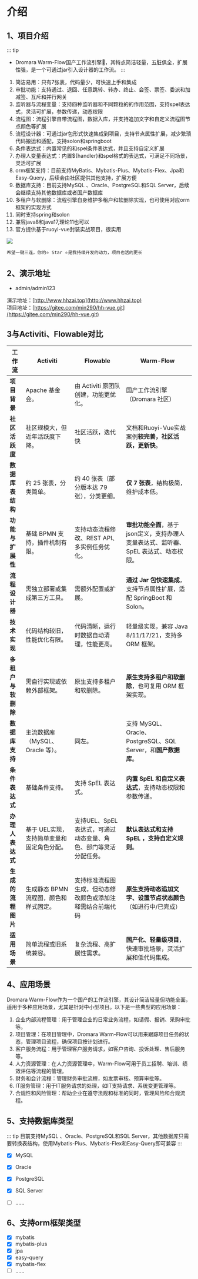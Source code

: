 # 介绍
## 1、项目介绍
::: tip 
- Dromara Warm-Flow国产工作流引擎🎉，其特点简洁轻量，五脏俱全，扩展性强，是一个可通过jar引入设计器的工作流。
:::

1. 简洁易用：只有7张表，代码量少，可快速上手和集成
1. 审批功能：支持通过、退回、任意跳转、转办、终止、会签、票签、委派和加减签、互斥和并行网关
1. 监听器与流程变量：支持四种监听器和不同颗粒的的作用范围，支持spel表达式，灵活可扩展，参数传递，动态权限
1. 流程图：流程引擎自带流程图，数据入库，并支持追加文字和自定义流程图节点颜色等扩展
1. 流程设计器：可通过jar包形式快速集成到项目，支持节点属性扩展，减少繁琐代码搬运和适配，支持solon和springboot
1. 条件表达式：内置常见的和spel条件表达式，并且支持自定义扩展
1. 办理人变量表达式：内置${handler}和spel格式的表达式，可满足不同场景，灵活可扩展
1. orm框架支持：目前支持MyBatis、Mybatis-Plus、Mybatis-Flex、Jpa和Easy-Query，后续会由社区提供其他支持，扩展方便
1. 数据库支持：目前支持MySQL 、Oracle、PostgreSQL和SQL Server，后续会继续支持其他数据库或者国产数据库
1. 多租户与软删除：流程引擎自身维护多租户和软删除实现，也可使用对应orm框架的实现方式
1. 同时支持spring和solon
1. 兼容java8和java17,理论11也可以 
1. 官方提供基于ruoyi-vue封装实战项目，很实用

<img src="https://foruda.gitee.com/images/1737617259247546863/ad0eb5ab_2218307.png"/>

```shell
希望一键三连，你的⭐️ Star ⭐️是我持续开发的动力，项目也活的更长
```
## 2、演示地址

- admin/admin123

演示地址：[http://www.hhzai.top](http://www.hhzai.top)  
项目地址：[https://gitee.com/min290/hh-vue.git](https://gitee.com/min290/hh-vue.git)

## 3与Activiti、Flowable对比



| 工作流             | **Activiti**                               | **Flowable**                                                 | **Warm-Flow**                                                |
| ------------------ | ------------------------------------------ | ------------------------------------------------------------ | ------------------------------------------------------------ |
| **项目背景**       | Apache 基金会。                            | 由 Activiti 原团队创建，功能更优化。                         | 国产工作流引擎（Dromara 社区）                               |
| **社区活跃度**     | 社区规模大，但近年活跃度下降。             | 社区活跃，迭代快                                             | 文档和Ruoyi-Vue实战案例**较完善，社区活跃，更新快**。        |
| **数据库表结构**   | 约 25 张表，分类简单。                     | 约 40 张表（部分版本达 79 张），分类更细。                   | **仅 7 张表**，结构极简，维护成本低。                        |
| **功能与扩展性**   | 基础 BPMN 支持，插件机制有限。             | 支持动态流程修改、REST API、多实例任务优化。                 | **审批功能全面**，基于json定义，支持办理人变量表达式、监听器、SpEL 表达式、动态权限。 |
| **流程设计器**     | 需独立部署或集成第三方工具。               | 需额外配置或扩展。                                           | **通过 Jar 包快速集成**，支持节点属性扩展，适配 SpringBoot 和 Solon。 |
| **技术实现**       | 代码结构较旧，性能优化有限。               | 代码清晰，运行时数据自动清理，性能更高。                     | 轻量级实现，兼容 Java 8/11/17/21，支持多 ORM 框架。          |
| **多租户与软删除** | 需自行实现或依赖外部框架。                 | 原生支持多租户和软删除。                                     | **原生支持多租户和软删除**，也可复用 ORM 框架实现。          |
| **数据库支持**     | 主流数据库（MySQL、Oracle 等）。           | 同左。                                                       | 支持 MySQL、Oracle、PostgreSQL、SQL Server，和**国产数据库**。 |
| **条件表达式**     | 基础条件支持。                             | 支持 SpEL 表达式。                                           | **内置 SpEL 和自定义表达式**，支持动态权限和参数传递。       |
| **办理人表达式**   | 基于 UEL实现，支持简单变量和固定角色分配。 | 支持UEL、SpEL 表达式，可通过动态变量、角色、部门等灵活分配任务。 | **默认表达式和支持 SpEL ，支持自定义规则**。                 |
| **生成的流程图片** | 生成静态 BPMN 流程图，颜色和样式固定。     | 支持标准流程图生成，但动态修改颜色或添加注释需结合前端代码   | **原生支持动态追加文字、设置节点状态颜色**（如进行中/已完成） |
| **适用场景**       | 简单流程或旧系统兼容。                     | 复杂流程、高扩展性需求。                                     | **国产化、轻量级项目**，快速审批场景，灵活扩展和低代码集成。 |

## 4、应用场景

Dromara Warm-Flow作为一个国产的工作流引擎，其设计简洁轻量但功能全面，适用于多种应用场景，尤其是针对中小型项目。以下是一些典型的应用场景：

1. 企业内部流程管理：用于管理企业的日常业务流程，如请假、报销、采购审批等。
2. 项目管理：在项目管理中，Dromara Warm-Flow可以用来跟踪项目任务的状态，管理项目流程，确保项目按计划进行。
3. 客户服务流程：用于管理客户服务请求，如客户咨询、投诉处理、售后服务等。
4. 人力资源管理：在人力资源管理中，Warm-Flow可用于员工招聘、培训、绩效评估等流程的管理。
5. 财务和会计流程：管理财务审批流程，如发票审核、预算审批等。
6. IT服务管理：用于IT服务请求的处理，如IT支持请求、系统变更管理等。
7. 合规性和风险管理：帮助企业在遵守法规和标准的同时，管理风险和合规流程。

## 5、支持数据库类型
::: tip 目前支持MySQL 、Oracle、PostgreSQL和SQL Server，其他数据库只需要转换表结构，使用Mybatis-Plus、Mybatis-Flex和Easy-Query即可兼容
:::
* [x] MySQL
* [x] Oracle
* [x] PostgreSQL
* [x] SQL Server
* [ ] ......


## 6、支持orm框架类型
* [x] mybatis
* [x] mybatis-plus
* [x] jpa
* [x] easy-query
* [x] mybatis-flex
* [ ] ......
